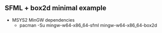 ## SFML + box2d minimal example

- MSYS2 MinGW dependencies
  - pacman -Su mingw-w64-x86_64-sfml mingw-w64-x86_64-box2d